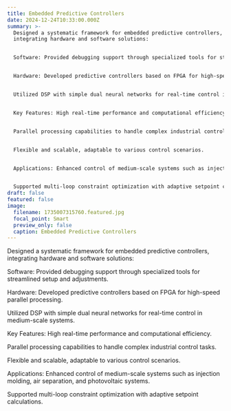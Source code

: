 ```yaml
---
title: Embedded Predictive Controllers
date: 2024-12-24T10:33:00.000Z
summary: >-
  Designed a systematic framework for embedded predictive controllers,
  integrating hardware and software solutions:


  Software: Provided debugging support through specialized tools for streamlined setup and adjustments.


  Hardware: Developed predictive controllers based on FPGA for high-speed parallel processing.


  Utilized DSP with simple dual neural networks for real-time control in medium-scale systems.


  Key Features: High real-time performance and computational efficiency.


  Parallel processing capabilities to handle complex industrial control tasks.


  Flexible and scalable, adaptable to various control scenarios.


  Applications: Enhanced control of medium-scale systems such as injection molding, air separation, and photovoltaic systems.


  Supported multi-loop constraint optimization with adaptive setpoint calculations.
draft: false
featured: false
image:
  filename: 1735007315760.featured.jpg
  focal_point: Smart
  preview_only: false
  caption: Embedded Predictive Controllers
---
```

Designed a systematic framework for embedded predictive controllers, integrating hardware and software solutions:

Software: Provided debugging support through specialized tools for streamlined setup and adjustments.

Hardware: Developed predictive controllers based on FPGA for high-speed parallel processing.

Utilized DSP with simple dual neural networks for real-time control in medium-scale systems.

Key Features: High real-time performance and computational efficiency.

Parallel processing capabilities to handle complex industrial control tasks.

Flexible and scalable, adaptable to various control scenarios.

Applications: Enhanced control of medium-scale systems such as injection molding, air separation, and photovoltaic systems.

Supported multi-loop constraint optimization with adaptive setpoint calculations.
